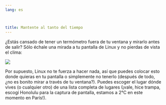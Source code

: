 ```yaml
---
lang: es



title: Mantente al tanto del tiempo
---
```


¿Estás cansado de tener un termómetro fuera de tu ventana y mirarlo antes de salir? Sólo échale una mirada a tu pantalla de Linux y no pierdas de vista el clima:

<img src="Images/weather.png" />

Por supuesto, Linux no te fuerza a hacer nada, así que puedes colocar esto donde quieras en tu pantalla o simplemente no tenerlo (después de todo, ¿no es bonito mirar a través de tu ventana?). Puedes escoger el lugar dónde vives (o cualquier otro) de una lista completa de lugares (¡vale, hice trampa, escogí Honolulu para la captura de pantalla, estamos a 2°C en este momento en París!).




